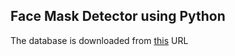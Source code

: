 ## Face Mask Detector using Python

The database is downloaded from [this](https://data-flair.training/blogs/download-face-mask-data/) URL
